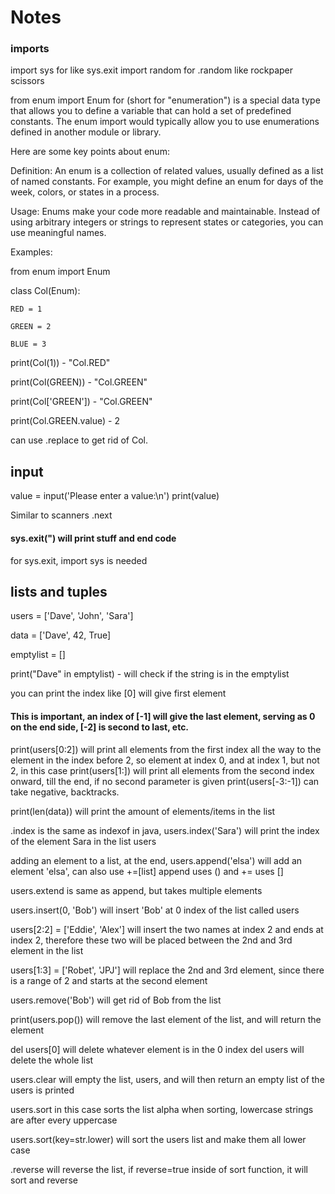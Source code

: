 # Notes

### imports
import sys for like sys.exit
import random for .random like rockpaper scissors


from enum import Enum for 
(short for "enumeration") is a special data type that allows you to define a variable that can hold a set of predefined constants. The enum import would typically allow you to use enumerations defined in another module or library.

Here are some key points about enum:

Definition: An enum is a collection of related values, usually defined as a list of named constants. For example, you might define an enum for days of the week, colors, or states in a process.

Usage: Enums make your code more readable and maintainable. Instead of using arbitrary integers or strings to represent states or categories, you can use meaningful names.

Examples: 

from enum import Enum

class Col(Enum):


    RED = 1
    
    GREEN = 2
    
    BLUE = 3
    
print(Col(1)) - "Col.RED"

print(Col(GREEN))  - "Col.GREEN"

print(Col['GREEN'])  - "Col.GREEN"

print(Col.GREEN.value) - 2

can use .replace to get rid of Col.
## input
value = input('Please enter a value:\n')
print(value)

Similar to scanners .next

#### sys.exit(") will print stuff and end code
for sys.exit, import sys is needed

## lists and tuples
users = ['Dave', 'John', 'Sara']

data = ['Dave', 42, True]

emptylist = []

print("Dave" in emptylist) - will check if the string is in the emptylist

you can print the index like [0] will give first element
#### This is important, an index of [-1] will give the last element, serving as 0 on the end side, [-2] is second to last, etc.
print(users[0:2]) will print all elements from the first index all the way to the element in the index before 2, so element at index 0, and at index 1, but not 2, in this case
print(users[1:]) will print all elements from the second index onward, till the end, if no second parameter is given
print(users[-3:-1]) can take negative, backtracks.

print(len(data)) will print the amount of elements/items in the list

.index is the same as indexof in java, users.index('Sara') will print the index of the element Sara in the list users

adding an element to a list, at the end, users.append('elsa') will add an element 'elsa', can also use +=[list]
append uses () and += uses []

users.extend is same as append, but takes multiple elements

users.insert(0, 'Bob') will insert 'Bob' at 0 index of the list called users

users[2:2] = ['Eddie', 'Alex'] will insert the two names at index 2 and ends at index 2, therefore these two will be placed between the 2nd and 3rd element in the list

users[1:3] = ['Robet', 'JPJ'] will replace the 2nd and 3rd element, since there is a range of 2 and starts at the second element

users.remove('Bob') will get rid of Bob from the list

print(users.pop()) will remove the last element of the list, and will return the element

del users[0] will delete whatever element is in the 0 index
del users will delete the whole list

users.clear will empty the list, users, and will then return an empty list of the users is printed

users.sort in this case sorts the list alpha
when sorting, lowercase strings are after every uppercase

users.sort(key=str.lower) will sort the users list and make them all lower case

.reverse will reverse the list, if reverse=true inside of sort function, it will sort and reverse

